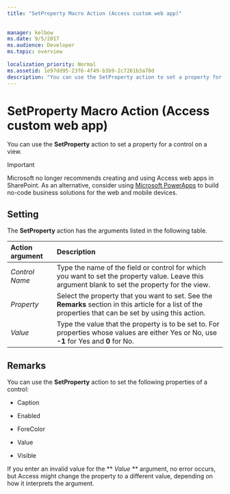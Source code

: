 ```yaml
---
title: "SetProperty Macro Action (Access custom web app)"
 
 
manager: kelbow
ms.date: 9/5/2017
ms.audience: Developer
ms.topic: overview
  
localization_priority: Normal
ms.assetid: 1e97dd95-23f6-4f49-b3b9-2c7261b3a70d
description: "You can use the SetProperty action to set a property for a control on a view."
---
```


# SetProperty Macro Action (Access custom web app)

You can use the **SetProperty** action to set a property for a control on a view. 
  
> [!IMPORTANT]
> Microsoft no longer recommends creating and using Access web apps in SharePoint. As an alternative, consider using [Microsoft PowerApps](https://powerapps.microsoft.com/en-us/) to build no-code business solutions for the web and mobile devices. 
  
## Setting

The **SetProperty** action has the arguments listed in the following table. 
  
|**Action argument**|**Description**|
|:-----|:-----|
| _Control Name_ <br/> |Type the name of the field or control for which you want to set the property value. Leave this argument blank to set the property for the view.  <br/> |
| _Property_ <br/> |Select the property that you want to set. See the **Remarks** section in this article for a list of the properties that can be set by using this action.  <br/> |
| _Value_ <br/> |Type the value that the property is to be set to. For properties whose values are either Yes or No, use **-1** for Yes and **0** for No.  <br/> |
   
## Remarks

You can use the **SetProperty** action to set the following properties of a control: 
  
- Caption
    
- Enabled
    
- ForeColor
    
- Value
    
- Visible
    
If you enter an invalid value for the ** *Value* ** argument, no error occurs, but Access might change the property to a different value, depending on how it interprets the argument. 
  

